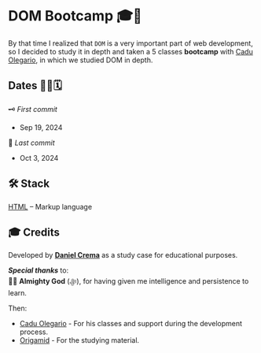 # DOM Bootcamp 🎓🚀

By that time I realized that `DOM` is a very important part of web development, so I decided to study it in depth and taken a 5 classes **bootcamp** with [Cadu Olegario](https://github.com/CaduOlegario), in which we studied DOM in depth.

## Dates 👨‍💻🗓️
🗝️ *First commit*

- Sep 19, 2024

🔐 *Last commit*

- Oct 3, 2024

## 🛠️ Stack
[HTML](https://html.spec.whatwg.org/multipage/) – Markup language

## 🎓 Credits
Developed by [**Daniel Crema**](https://github.com/DanielCrema) as a study case for educational purposes.

***Special thanks*** to:  
🕋🤲 **Almighty God** (ﷻ), for having given me intelligence and persistence to learn.

Then:
- [Cadu Olegario](https://github.com/CaduOlegario) - For his classes and support during the development process.
- [Origamid](https://www.origamid.com/) - For the studying material.